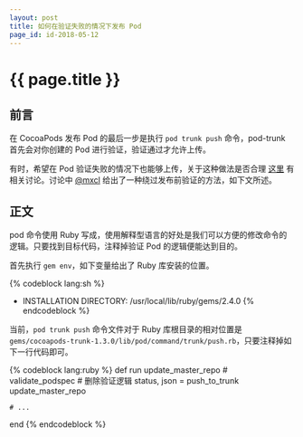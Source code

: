 ```yaml
---
layout: post
title: 如何在验证失败的情况下发布 Pod
page_id: id-2018-05-12
---
```


# {{ page.title }}

## 前言

在 CocoaPods 发布 Pod 的最后一步是执行 `pod trunk push` 命令，pod-trunk 首先会对你创建的 Pod 进行验证，验证通过才允许上传。

有时，希望在 Pod 验证失败的情况下也能够上传，关于这种做法是否合理 <a href="https://github.com/CocoaPods/CocoaPods/issues/5801" target="_blank">这里</a> 有相关讨论。讨论中 <a href="https://github.com/mxcl" target="_blank">@mxcl</a> 给出了一种绕过发布前验证的方法，如下文所述。

## 正文

pod 命令使用 Ruby 写成，使用解释型语言的好处是我们可以方便的修改命令的逻辑。只要找到目标代码，注释掉验证 Pod 的逻辑便能达到目的。

首先执行 `gem env`，如下变量给出了 Ruby 库安装的位置。

{% codeblock lang:sh %}
- INSTALLATION DIRECTORY: /usr/local/lib/ruby/gems/2.4.0
{% endcodeblock %}

当前，`pod trunk push` 命令文件对于 Ruby 库根目录的相对位置是 `gems/cocoapods-trunk-1.3.0/lib/pod/command/trunk/push.rb`，只要注释掉如下一行代码即可。

{% codeblock lang:ruby %}
def run
    update_master_repo
    # validate_podspec  # 删除验证逻辑
    status, json = push_to_trunk
    update_master_repo

    # ...
end
{% endcodeblock %}
